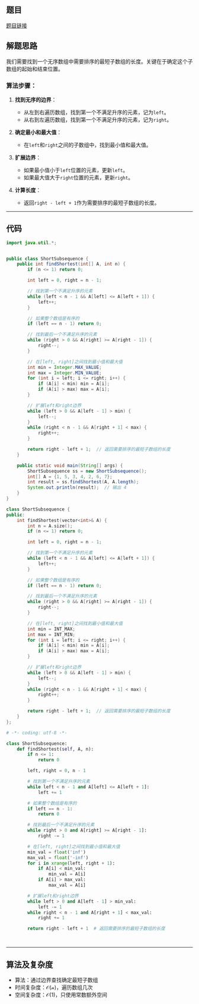 ## 题目
[题目链接](https://www.nowcoder.com/practice/a6926700bd424820bd73777f1cb2ef60?tpId=182&tqId=25267&sourceUrl=/exam/oj&channenl=wgithub&fromPut=wgithub)

## 解题思路

我们需要找到一个无序数组中需要排序的最短子数组的长度。关键在于确定这个子数组的起始和结束位置。

### 算法步骤：
1. **找到无序的边界**：
   - 从左到右遍历数组，找到第一个不满足升序的元素，记为`left`。
   - 从右到左遍历数组，找到第一个不满足升序的元素，记为`right`。
   
2. **确定最小和最大值**：
   - 在`left`和`right`之间的子数组中，找到最小值和最大值。
   
3. **扩展边界**：
   - 如果最小值小于`left`位置的元素，更新`left`。
   - 如果最大值大于`right`位置的元素，更新`right`。

4. **计算长度**：
   - 返回`right - left + 1`作为需要排序的最短子数组的长度。

---

## 代码

```java []
import java.util.*;


public class ShortSubsequence {
    public int findShortest(int[] A, int n) {
        if (n <= 1) return 0;

        int left = 0, right = n - 1;

        // 找到第一个不满足升序的元素
        while (left < n - 1 && A[left] <= A[left + 1]) {
            left++;
        }

        // 如果整个数组是有序的
        if (left == n - 1) return 0;

        // 找到最后一个不满足升序的元素
        while (right > 0 && A[right] >= A[right - 1]) {
            right--;
        }

        // 在[left, right]之间找到最小值和最大值
        int min = Integer.MAX_VALUE;
        int max = Integer.MIN_VALUE;
        for (int i = left; i <= right; i++) {
            if (A[i] < min) min = A[i];
            if (A[i] > max) max = A[i];
        }

        // 扩展left和right边界
        while (left > 0 && A[left - 1] > min) {
            left--;
        }
        while (right < n - 1 && A[right + 1] < max) {
            right++;
        }

        return right - left + 1;  // 返回需要排序的最短子数组的长度
    }

    public static void main(String[] args) {
        ShortSubsequence ss = new ShortSubsequence();
        int[] A = {1, 5, 3, 4, 2, 6, 7};
        int result = ss.findShortest(A, A.length);
        System.out.println(result);  // 输出 4
    }
}
```

```cpp []
class ShortSubsequence {
public:
    int findShortest(vector<int>& A) {
        int n = A.size();
        if (n <= 1) return 0;

        int left = 0, right = n - 1;

        // 找到第一个不满足升序的元素
        while (left < n - 1 && A[left] <= A[left + 1]) {
            left++;
        }

        // 如果整个数组是有序的
        if (left == n - 1) return 0;

        // 找到最后一个不满足升序的元素
        while (right > 0 && A[right] >= A[right - 1]) {
            right--;
        }

        // 在[left, right]之间找到最小值和最大值
        int min = INT_MAX;
        int max = INT_MIN;
        for (int i = left; i <= right; i++) {
            if (A[i] < min) min = A[i];
            if (A[i] > max) max = A[i];
        }

        // 扩展left和right边界
        while (left > 0 && A[left - 1] > min) {
            left--;
        }
        while (right < n - 1 && A[right + 1] < max) {
            right++;
        }

        return right - left + 1;  // 返回需要排序的最短子数组的长度
    }
};
```

```python []
# -*- coding: utf-8 -*-

class ShortSubsequence:
    def findShortest(self, A, n):
        if n <= 1:
            return 0

        left, right = 0, n - 1

        # 找到第一个不满足升序的元素
        while left < n - 1 and A[left] <= A[left + 1]:
            left += 1

        # 如果整个数组是有序的
        if left == n - 1:
            return 0

        # 找到最后一个不满足升序的元素
        while right > 0 and A[right] >= A[right - 1]:
            right -= 1

        # 在[left, right]之间找到最小值和最大值
        min_val = float('inf')
        max_val = float('-inf')
        for i in xrange(left, right + 1):
            if A[i] < min_val:
                min_val = A[i]
            if A[i] > max_val:
                max_val = A[i]

        # 扩展left和right边界
        while left > 0 and A[left - 1] > min_val:
            left -= 1
        while right < n - 1 and A[right + 1] < max_val:
            right += 1

        return right - left + 1  # 返回需要排序的最短子数组的长度




```

---

## 算法及复杂度
- 算法：通过边界查找确定最短子数组
- 时间复杂度：$\mathcal{O(n)}$，遍历数组几次
- 空间复杂度：$\mathcal{O(1)}$，只使用常数额外空间
